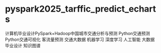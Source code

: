# pyspark2025_tarffic_predict_echarts
计算机毕业设计PySpark+Hadoop中国城市交通分析与预测 Python交通预测 Python交通可视化 客流量预测 交通大数据 机器学习 深度学习 人工智能 大数据毕业设计 知识图谱
